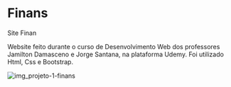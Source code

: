 # Finans
Site Finan

Website feito durante o curso de Desenvolvimento Web dos professores Jamilton Damasceno e Jorge Santana, na plataforma Udemy. 
Foi utilizado Html, Css e Bootstrap.

![img_projeto-1-finans](https://github.com/kevin19tech/Finans/assets/57818408/e4bb42f5-bb18-433f-a6b6-6a9ee9100402)




